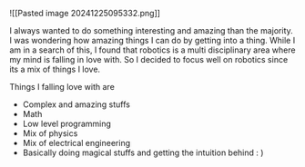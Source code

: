 
![[Pasted image 20241225095332.png]]

I always wanted to do something interesting and amazing than the majority. I was wondering how amazing things I can do by getting into a thing. While I am in a search of this, I found that robotics is a multi disciplinary area where my mind is falling in love with. So I decided to focus well on robotics since its a mix of things I love.

Things I falling love with are 
- Complex and amazing stuffs
- Math
- Low level programming
- Mix of physics
- Mix of electrical engineering
- Basically doing magical stuffs and getting the intuition behind : )
#

